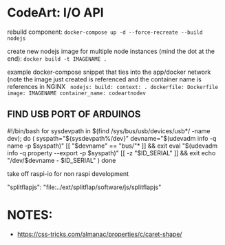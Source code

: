 # CodeArt: I/O API

rebuild component:
`docker-compose up -d --force-recreate --build nodejs`


create new nodejs image for multiple node instances (mind the dot at the end):
`docker build -t IMAGENAME .`

example docker-compose snippet that ties into the app/docker network (note the image just created is referenced and the container name is references in NGINX
` nodejs:
    build:
      context: .
      dockerfile: Dockerfile
    image: IMAGENAME
    container_name: codeartnodev`


## FIND USB PORT OF ARDUINOS ##

#!/bin/bash
for sysdevpath in $(find /sys/bus/usb/devices/usb*/ -name dev); do
    (
        syspath="${sysdevpath%/dev}"
        devname="$(udevadm info -q name -p $syspath)"
        [[ "$devname" == "bus/"* ]] && exit
        eval "$(udevadm info -q property --export -p $syspath)"
        [[ -z "$ID_SERIAL" ]] && exit
        echo "/dev/$devname - $ID_SERIAL"
    )
done


take off raspi-io for non raspi development 


 "splitflapjs": "file:../ext/splitflap/software/js/splitflapjs"


 # NOTES:

 * https://css-tricks.com/almanac/properties/c/caret-shape/